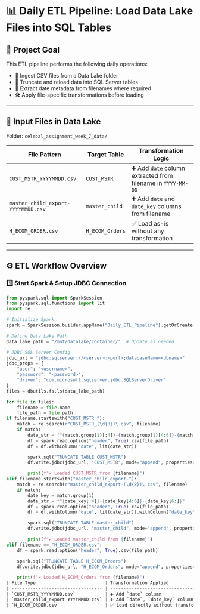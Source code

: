 # 📊 **Daily ETL Pipeline: Load Data Lake Files into SQL Tables**

## 🎯 **Project Goal**

This ETL pipeline performs the following daily operations:

- 📁 Ingest CSV files from a Data Lake folder
- 🔄 Truncate and reload data into SQL Server tables
- 🧠 Extract date metadata from filenames where required
- 🛠 Apply file-specific transformations before loading

---

## 📂 **Input Files in Data Lake**

Folder: `celebal_assignment_week_7_data/`

| File Pattern                     | Target Table      | Transformation Logic                                              |
| ------------------------------- | ----------------- | ----------------------------------------------------------------- |
| `CUST_MSTR_YYYYMMDD.csv`        | `CUST_MSTR`       | ➕ Add `date` column extracted from filename in `YYYY-MM-DD`      |
| `master_child_export-YYYYMMDD.csv` | `master_child`    | ➕ Add `date` and `date_key` columns from filename                |
| `H_ECOM_ORDER.csv`              | `H_ECOM_Orders`   | ✅ Load as-is without any transformation                          |

---

## ⚙️ **ETL Workflow Overview**

### 1️⃣ Start Spark & Setup JDBC Connection

```python
from pyspark.sql import SparkSession
from pyspark.sql.functions import lit
import re

# Initialize Spark
spark = SparkSession.builder.appName("Daily_ETL_Pipeline").getOrCreate()

# Define Data Lake Path
data_lake_path = "/mnt/datalake/container/"  # Update as needed

# JDBC SQL Server Config
jdbc_url = "jdbc:sqlserver://<server>:<port>;databaseName=<dbname>"
jdbc_props = {
    "user": "<username>",
    "password": "<password>",
    "driver": "com.microsoft.sqlserver.jdbc.SQLServerDriver"
}
files = dbutils.fs.ls(data_lake_path)

for file in files:
    filename = file.name
    file_path = file.path
if filename.startswith("CUST_MSTR_"):
    match = re.search(r"CUST_MSTR_(\d{8})\.csv", filename)
    if match:
        date_str = f"{match.group(1)[:4]}-{match.group(1)[4:6]}-{match.group(1)[6:]}"
        df = spark.read.option("header", True).csv(file_path)
        df = df.withColumn("date", lit(date_str))

        spark.sql("TRUNCATE TABLE CUST_MSTR")
        df.write.jdbc(jdbc_url, "CUST_MSTR", mode="append", properties=jdbc_props)

        print(f"✔ Loaded CUST_MSTR from {filename}")
elif filename.startswith("master_child_export-"):
    match = re.search(r"master_child_export-(\d{8})\.csv", filename)
    if match:
        date_key = match.group(1)
        date_str = f"{date_key[:4]}-{date_key[4:6]}-{date_key[6:]}"
        df = spark.read.option("header", True).csv(file_path)
        df = df.withColumn("date", lit(date_str)).withColumn("date_key", lit(date_key))

        spark.sql("TRUNCATE TABLE master_child")
        df.write.jdbc(jdbc_url, "master_child", mode="append", properties=jdbc_props)

        print(f"✔ Loaded master_child from {filename}")
elif filename == "H_ECOM_ORDER.csv":
    df = spark.read.option("header", True).csv(file_path)

    spark.sql("TRUNCATE TABLE H_ECOM_Orders")
    df.write.jdbc(jdbc_url, "H_ECOM_Orders", mode="append", properties=jdbc_props)

    print(f"✔ Loaded H_ECOM_Orders from {filename}")
| File Type                          | Transformation Applied                 | SQL Table       |
| ---------------------------------- | -------------------------------------- | --------------- |
| `CUST_MSTR_YYYYMMDD.csv`           | ➕ Add `date` column                    | `CUST_MSTR`     |
| `master_child_export-YYYYMMDD.csv` | ➕ Add `date`, `date_key` columns       | `master_child`  |
| `H_ECOM_ORDER.csv`                 | ✅ Load directly without transformation | `H_ECOM_Orders` |
